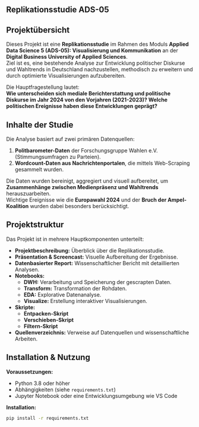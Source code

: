 
## Replikationsstudie ADS-05

**Projektübersicht**
-----------------------
Dieses Projekt ist eine **Replikationsstudie** im Rahmen des Moduls **Applied Data Science 5 (ADS-05): Visualisierung und Kommunikation** an der **Digital Business University of Applied Sciences**.  
Ziel ist es, eine bestehende Analyse zur Entwicklung politischer Diskurse und Wahltrends in Deutschland nachzustellen, methodisch zu erweitern und durch optimierte Visualisierungen aufzubereiten.

Die Hauptfragestellung lautet:  
**Wie unterscheiden sich mediale Berichterstattung und politische Diskurse im Jahr 2024 von den Vorjahren (2021-2023)? Welche politischen Ereignisse haben diese Entwicklungen geprägt?**

**Inhalte der Studie**
-------------------------
Die Analyse basiert auf zwei primären Datenquellen:
1. **Politbarometer-Daten** der Forschungsgruppe Wahlen e.V. (Stimmungsumfragen zu Parteien).
2. **Wordcount-Daten aus Nachrichtenportalen**, die mittels Web-Scraping gesammelt wurden.

Die Daten wurden bereinigt, aggregiert und visuell aufbereitet, um **Zusammenhänge zwischen Medienpräsenz und Wahltrends** herauszuarbeiten.  
Wichtige Ereignisse wie die **Europawahl 2024** und der **Bruch der Ampel-Koalition** wurden dabei besonders berücksichtigt.

**Projektstruktur**
---------------------
Das Projekt ist in mehrere Hauptkomponenten unterteilt:

- **Projektbeschreibung:** Überblick über die Replikationsstudie.
- **Präsentation & Screencast:** Visuelle Aufbereitung der Ergebnisse.
- **Datenbasierter Report:** Wissenschaftlicher Bericht mit detaillierten Analysen.
- **Notebooks:**
  - **DWH:** Verarbeitung und Speicherung der gescrapten Daten.
  - **Transform:** Transformation der Rohdaten.
  - **EDA:** Explorative Datenanalyse.
  - **Visualize:** Erstellung interaktiver Visualisierungen.
- **Skripte:**
  - **Entpacken-Skript**
  - **Verschieben-Skript**
  - **Filtern-Skript**
- **Quellenverzeichnis:** Verweise auf Datenquellen und wissenschaftliche Arbeiten.

**Installation & Nutzung**
----------------------------
**Voraussetzungen:**  
- Python 3.8 oder höher  
- Abhängigkeiten (siehe `requirements.txt`)  
- Jupyter Notebook oder eine Entwicklungsumgebung wie VS Code

**Installation:**  
```bash
pip install -r requirements.txt
